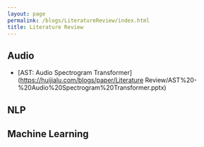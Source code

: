 ```yaml
---
layout: page
permalink: /blogs/LiteratureReview/index.html
title: Literature Review
---
```


## Audio

- [AST: Audio Spectrogram Transformer](https://huijialu.com/blogs/paper/Literature Review/AST%20-%20Audio%20Spectrogram%20Transformer.pptx)



## NLP



## Machine Learning
